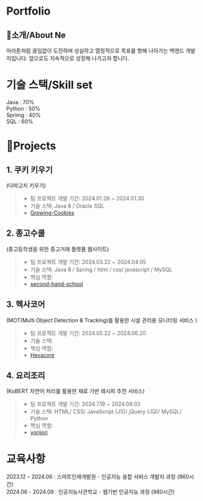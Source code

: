 # Portfolio     
## 👋소개/About Ne
마라톤처럼 끊임없이 도전하며 성실하고 열정적으로 목표를 향해 나아가는 백엔드 개발자입니다. 앞으로도 지속적으로 성장해 나가고자 합니다.

# 기술 스택/Skill set
Java : 70%  
Python : 50%  
Sprimg : 40%  
SQL :  60%


# 📝Projects
## 1. 쿠키 키우기   
   (다마고치 키우기)   
 > * 팀 프로젝트 개발 기간: 2024.01.26 ~ 2024.01.30   
 > * 기술 스택: Java 8 / Oracle SQL
 > * [Growing-Cookies](https://github.com/Lim-Jihun/Growing-Cookies)


## 2. 종고수쿨             
   (중고등학생을 위한 중고거래 플랫폼 웹사이트)     
  > * 팀 프로젝트 개발 기간: 2024.03.22 ~ 2024.04.05    
  > * 기술 스택: Java 8 / Spring / html / css/ javascript / MySQL
  > * 핵심 역할:
  > * [second-hand-school](https://github.com/Lim-Jihun/second-hand-school.git)

    
## 3. 헥사코어     
   (MOT(Multi Object Detection & Tracking)를 활용한 시설 관리용 모니터링 서비스 )
  > * 팀 프로젝트 개발 기간: 2024.05.22 ~ 2024.06.20
  > * 기술 스택:
  > * 핵심 역할:
  > * [Hexacore](https://github.com/Lim-Jihun/Hexacore.git)  


## 4. 요리조리       
   (KoBERT 자연어 처리를 활용한 재료 기반 레시피 추천 서비스)      
   > * 팀 프로젝트 개발 기간: 2024.7.19 ~ 2024.08.02      
   > * 기술 스택: HTML/ CSS/ JavaScript (JS)/ jQuery (JQ)/ MySQL/ Python
   > * 핵심 역할:
   > * [yorijori](https://github.com/Lim-Jihun/yorijori.git)


# 교육사항
2023.12 – 2024.06 : 스마트인재개발원 - 인공지능 융합 서비스 개발자 과정 (960시간)   
2024.06 - 2024.09 : 인공지능사관학교 - 웹기반 인공지능 과정 (980시간)



